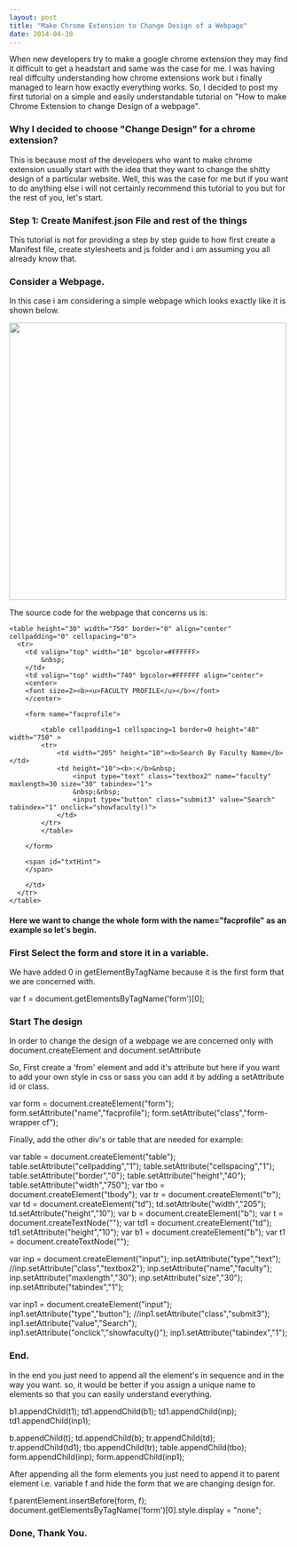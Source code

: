 ```yaml
---
layout: post
title: "Make Chrome Extension to Change Design of a Webpage"
date: 2014-04-30
---
```


When new developers try to make a google chrome extension they may find it difficult to get a headstart and same was the case for me. I was having real diffculty understanding how chrome extensions work but i finally managed to learn how exactly everything works. So, I decided to post my first tutorial on a simple and easily understandable tutorial on "How to make Chrome Extension to change Design of a webpage".

### Why I decided to choose "Change Design" for a chrome extension?

This is because most of the developers who want to make chrome extension usually start with the idea that they want to change the shitty design of a particular website. Well, this was the case for me but if you want to do anything else i will not certainly recommend this tutorial to you but for the rest of you, let's start.

### Step 1: Create Manifest.json File and rest of the things

This tutorial is not for providing a step by step guide to how first create a Manifest file, create stylesheets and js folder and i am assuming you all already know that.

### Consider a Webpage.

In this case i am considering a simple webpage which looks exactly like it is shown below.

<img src="https://raw.githubusercontent.com/rahulkapoor90/VITacademics-Enhancement-Suite/master/Media/logo.gif" width="500">

The source code for the webpage that concerns us is:

```
<table height="30" width="750" border="0" align="center" cellpadding="0" cellspacing="0">
  <tr>
	<td valign="top" width="10" bgcolor=#FFFFFF>
		&nbsp;
	</td>
	<td valign="top" width="740" bgcolor=#FFFFFF align="center">
	<center>
	<font size=2><b><u>FACULTY PROFILE</u></b></font>
	</center>
			
	<form name="facprofile">
		
		<table cellpadding=1 cellspacing=1 border=0 height="40" width="750" >
		<tr>
			<td width="205" height="10"><b>Search By Faculty Name</b></td>
			<td height="10"><b>:</b>&nbsp;
				<input type="text" class="textbox2" name="faculty" maxlength=30 size="30" tabindex="1">
				&nbsp;&nbsp;
				<input type="button" class="submit3" value="Search" tabindex="1" onclick="showfaculty()">
			</td>
		</tr>
		</table>
		
	</form>
	
	<span id="txtHint">
	</span>	

	</td>
  </tr>
</table>

```
#### Here we want to change the whole form with the name="facprofile" as an example so let's begin.

### First Select the form and store it in a variable.

 We have added 0 in getElementByTagName because it is the first form that we are concerned with.

var f = document.getElementsByTagName('form')[0];

### Start The design

In order to change the design of a webpage we are concerned only with document.createElement and document.setAttribute

So, First create a 'from' element and add it's attribute but here if you want to add your own style in css or sass you can add it by adding a setAttribute id or class.


var form = document.createElement("form");
form.setAttribute("name","facprofile");
form.setAttribute("class","form-wrapper cf");


Finally, add the other div's or table that are needed for example:

var table = document.createElement("table");
table.setAttribute("cellpadding","1");
table.setAttribute("cellspacing","1");
table.setAttribute("border","0");
table.setAttribute("height","40");
table.setAttribute("width","750");
var tbo = document.createElement("tbody");
var tr = document.createElement("tr");
var td = document.createElement("td");
td.setAttribute("width","205");
td.setAttribute("height","10");
var b = document.createElement("b");
var t = document.createTextNode("");
var td1 = document.createElement("td");
td1.setAttribute("height","10");
var b1 = document.createElement("b");
var t1 = document.createTextNode("");

var inp = document.createElement("input");
inp.setAttribute("type","text");
//inp.setAttribute("class","textbox2");
inp.setAttribute("name","faculty");
inp.setAttribute("maxlength","30");
inp.setAttribute("size","30");
inp.setAttribute("tabindex","1");

var inp1 = document.createElement("input");
inp1.setAttribute("type","button");
//inp1.setAttribute("class","submit3");
inp1.setAttribute("value","Search");
inp1.setAttribute("onclick","showfaculty()");
inp1.setAttribute("tabindex","1");


### End.

In the end you just need to append all the element's in sequence and in the way you want. so, it would be better if you assign a unique name to elements so that you can easily understand everything.

b1.appendChild(t1);
td1.appendChild(b1);
td1.appendChild(inp);
td1.appendChild(inp1);

b.appendChild(t);
td.appendChild(b);
tr.appendChild(td);
tr.appendChild(td1);
tbo.appendChild(tr);
table.appendChild(tbo);
form.appendChild(inp);
form.appendChild(inp1);

After appending all the form elements you just need to append it to parent element i.e. variable f and hide the form that we are changing design for.

f.parentElement.insertBefore(form, f);
document.getElementsByTagName('form')[0].style.display = "none";


### Done, Thank You.


